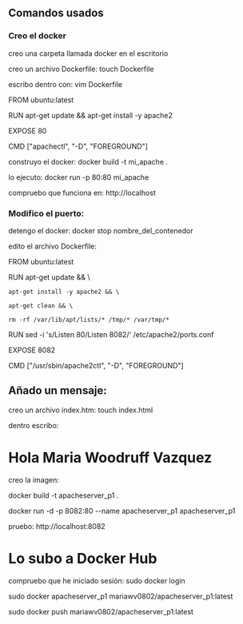 ## Comandos usados

### Creo el docker

creo una carpeta llamada docker en el escritorio

creo un archivo Dockerfile: touch Dockerfile

escribo dentro con: vim Dockerfile

FROM ubuntu:latest

RUN apt-get update && apt-get install -y apache2

EXPOSE 80

CMD ["apachectl", "-D", "FOREGROUND"]

construyo el docker: docker build -t mi_apache .

lo ejecuto: docker run -p 80:80 mi_apache

compruebo que funciona en: http://localhost


### Modifico el puerto: 

detengo el docker: docker stop nombre_del_contenedor

edito el archivo Dockerfile:

FROM ubuntu:latest

RUN apt-get update && \

    apt-get install -y apache2 && \
    
    apt-get clean && \
    
    rm -rf /var/lib/apt/lists/* /tmp/* /var/tmp/*
    
RUN sed -i 's/Listen 80/Listen 8082/' /etc/apache2/ports.conf

EXPOSE 8082

CMD ["/usr/sbin/apache2ctl", "-D", "FOREGROUND"]


## Añado un mensaje:

creo un archivo index.htm: touch index.html

dentro escribo: <h1> Hola Maria Woodruff Vazquez </h1>

creo la imagen:

docker build -t apacheserver_p1 .

docker run -d -p 8082:80 --name apacheserver_p1 apacheserver_p1

pruebo: http://localhost:8082


# Lo subo a Docker Hub

compruebo que he iniciado sesión: sudo docker login

sudo docker apacheserver_p1 mariawv0802/apacheserver_p1:latest

sudo docker push mariawv0802/apacheserver_p1:latest


